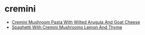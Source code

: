 # cremini

 * [Cremini Mushroom Pasta With Wilted Arugula And Goat Cheese](index/c/cremini-mushroom-pasta-with-wilted-arugula-and-goat-cheese-230171.json)
 * [Spaghetti With Cremini Mushrooms Lemon And Thyme](index/s/spaghetti-with-cremini-mushrooms-lemon-and-thyme-109024.json)
